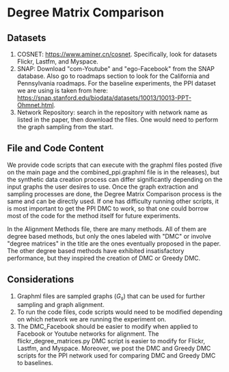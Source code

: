 # Degree Matrix Comparison

## Datasets
1. COSNET: https://www.aminer.cn/cosnet. Specifically, look for datasets Flickr, Lastfm, and Myspace.
2. SNAP: Download "com-Youtube" and "ego-Facebook" from the SNAP database. Also go to roadmaps section to look for the California and Pennsylvania roadmaps. For the baseline experiments, the PPI dataset we are using is taken from here: https://snap.stanford.edu/biodata/datasets/10013/10013-PPT-Ohmnet.html.
3. Network Repository: search in the repository with network name as listed in the paper, then download the files. One would need to perform the graph sampling from the start.

## File and Code Content
We provide code scripts that can execute with the graphml files posted (five on the main page and the combined_ppi.graphml file is in the releases), but the synthetic data creation process can differ significantly depending on the input graphs the user desires to use. Once the graph extraction and sampling processes are done, the Degree Matrix Comparison process is the same and can be directly used. If one has difficulty running other scripts, it is most important to get the PPI DMC to work, so that one could borrow most of the code for the method itself for future experiments.

In the Alignment Methods file, there are many methods. All of them are degree based methods, but only the ones labeled with "DMC" or involve "degree matrices" in the title are the ones eventually proposed in the paper. The other degree based methods have exhibited insatisfactory performance, but they inspired the creation of DMC or Greedy DMC.

## Considerations
1. Graphml files are sampled graphs ($G_{s}$) that can be used for further sampling and graph alignment.
2. To run the code files, code scripts would need to be modified depending on which network we are running the experiment on. 
3. The DMC_Facebook should be easier to modify when applied to Facebook or Youtube networks for alignment. The flickr_degree_matrices.py DMC script is easier to modify for Flickr, Lastfm, and Myspace. Moreover, we post the DMC and Greedy DMC scripts for the PPI network used for comparing DMC and Greedy DMC to baselines.







